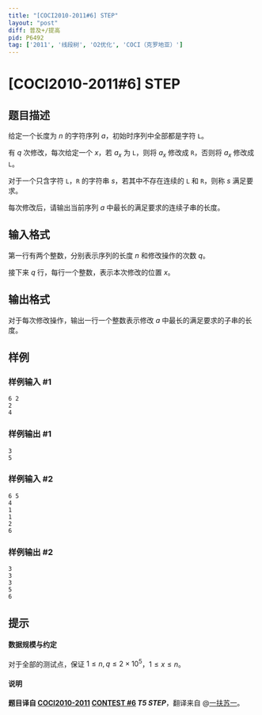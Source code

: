 ```yaml
---
title: "[COCI2010-2011#6] STEP"
layout: "post"
diff: 普及+/提高
pid: P6492
tag: ['2011', '线段树', 'O2优化', 'COCI（克罗地亚）']
---
```

# [COCI2010-2011#6] STEP
## 题目描述

给定一个长度为 $n$ 的字符序列 $a$，初始时序列中全部都是字符 `L`。

有 $q$ 次修改，每次给定一个 $x$，若 $a_x$ 为 `L`，则将 $a_x$ 修改成 `R`，否则将 $a_x$ 修改成 `L`。

对于一个只含字符 `L`，`R` 的字符串 $s$，若其中不存在连续的 `L` 和 `R`，则称 $s$ 满足要求。

每次修改后，请输出当前序列 $a$ 中最长的满足要求的连续子串的长度。
## 输入格式

第一行有两个整数，分别表示序列的长度 $n$ 和修改操作的次数 $q$。

接下来 $q$ 行，每行一个整数，表示本次修改的位置 $x$。
## 输出格式

对于每次修改操作，输出一行一个整数表示修改 $a$ 中最长的满足要求的子串的长度。
## 样例

### 样例输入 #1
```
6 2
2
4

```
### 样例输出 #1
```
3
5
```
### 样例输入 #2
```
6 5
4
1
1
2
6

```
### 样例输出 #2
```
3
3
3
5
6
```
## 提示

#### 数据规模与约定

对于全部的测试点，保证 $1 \leq n, q \leq 2 \times 10^5$，$1 \leq x \leq n$。

#### 说明

**题目译自 [COCI2010-2011](https://hsin.hr/coci/archive/2010_2011/) [CONTEST #6](https://hsin.hr/coci/archive/2010_2011/contest6_tasks.pdf) *T5 STEP***，翻译来自 @[一扶苏一](https://www.luogu.com.cn/user/65363)。
